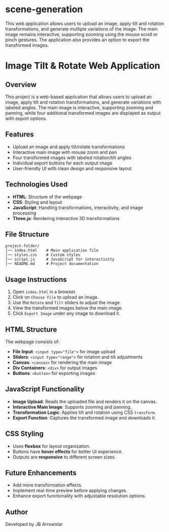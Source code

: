 # scene-generation
This web application allows users to upload an image, apply tilt and rotation transformations, and generate multiple variations of the image. The main image remains interactive, supporting zooming using the mouse scroll or pinch gestures. The application also provides an option to export the transformed images.
# Image Tilt & Rotate Web Application

## Overview
This project is a web-based application that allows users to upload an image, apply tilt and rotation transformations, and generate variations with labeled angles. The main image is interactive, supporting zooming and panning, while four additional transformed images are displayed as output with export options.

## Features
- Upload an image and apply tilt/rotate transformations
- Interactive main image with mouse zoom and pan
- Four transformed images with labeled rotation/tilt angles
- Individual export buttons for each output image
- User-friendly UI with clean design and responsive layout

## Technologies Used
- **HTML**: Structure of the webpage
- **CSS**: Styling and layout
- **JavaScript**: Handling transformations, interactivity, and image processing
- **Three.js**: Rendering interactive 3D transformations

## File Structure
```
project-folder/
│── index.html    # Main application file
│── styles.css    # Custom styles
│── script.js     # JavaScript for interactivity
│── README.md     # Project documentation
```

## Usage Instructions
1. Open `index.html` in a browser.
2. Click on `Choose File` to upload an image.
3. Use the `Rotate` and `Tilt` sliders to adjust the image.
4. View the transformed images below the main image.
5. Click `Export Image` under any image to download it.

## HTML Structure
The webpage consists of:
- **File Input**: `<input type="file">` for image upload
- **Sliders**: `<input type="range">` for rotation and tilt adjustments
- **Canvas**: `<canvas>` for rendering the main image
- **Div Containers**: `<div>` for output images
- **Buttons**: `<button>` for exporting images

## JavaScript Functionality
- **Image Upload**: Reads the uploaded file and renders it on the canvas.
- **Interactive Main Image**: Supports zooming and panning.
- **Transformation Logic**: Applies tilt and rotation using CSS `transform`.
- **Export Function**: Captures the transformed image and downloads it.

## CSS Styling
- Uses **flexbox** for layout organization.
- Buttons have **hover effects** for better UI experience.
- Outputs are **responsive** to different screen sizes.

## Future Enhancements
- Add more transformation effects.
- Implement real-time preview before applying changes.
- Enhance export functionality with adjustable resolution options.

## Author
Developed by JB Arrowstar 

